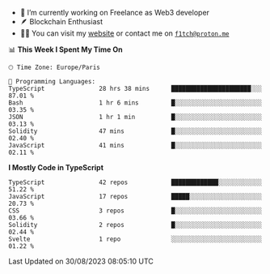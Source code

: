 - 🔭 I’m currently working on Freelance as Web3 developer
- 🪶 Blockchain Enthusiast
- 👨‍💻 You can visit my [website](https://f1tch.xyz) or contact me on [`f1tch@proton.me`](mailto:f1tch@proton.me)

<!--START_SECTION:waka-->
📊 **This Week I Spent My Time On** 

```text
🕑︎ Time Zone: Europe/Paris

💬 Programming Languages: 
TypeScript               28 hrs 38 mins      ██████████████████████░░░   87.01 % 
Bash                     1 hr 6 mins         █░░░░░░░░░░░░░░░░░░░░░░░░   03.35 % 
JSON                     1 hr 1 min          █░░░░░░░░░░░░░░░░░░░░░░░░   03.13 % 
Solidity                 47 mins             █░░░░░░░░░░░░░░░░░░░░░░░░   02.40 % 
JavaScript               41 mins             █░░░░░░░░░░░░░░░░░░░░░░░░   02.11 % 
```

**I Mostly Code in TypeScript** 

```text
TypeScript               42 repos            █████████████░░░░░░░░░░░░   51.22 % 
JavaScript               17 repos            █████░░░░░░░░░░░░░░░░░░░░   20.73 % 
CSS                      3 repos             █░░░░░░░░░░░░░░░░░░░░░░░░   03.66 % 
Solidity                 2 repos             █░░░░░░░░░░░░░░░░░░░░░░░░   02.44 % 
Svelte                   1 repo              ░░░░░░░░░░░░░░░░░░░░░░░░░   01.22 % 
```




 Last Updated on 30/08/2023 08:05:10 UTC
<!--END_SECTION:waka-->
